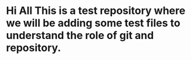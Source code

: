 # Hi All This is a test repository where we will be adding some test files to understand the role of git and repository.
